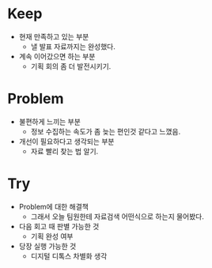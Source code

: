 # Keep

- 현재 만족하고 있는 부분
  - 낼 발표 자료까지는 완성했다.
- 계속 이어갔으면 하는 부분
  - 기획 회의 좀 더 발전시키기.

# Problem

- 불편하게 느끼는 부분
  - 정보 수집하는 속도가 좀 늦는 편인것 같다고 느꼈음.
- 개선이 필요하다고 생각되는 부분
  - 자료 빨리 찾는 법 알기.

# Try

- Problem에 대한 해결책
  - 그래서 오늘 팀원한테 자료검색 어떤식으로 하는지 물어봤다.
- 다음 회고 때 판별 가능한 것
  - 기획 완성 여부
- 당장 실행 가능한 것
  - 디지털 디톡스 차별화 생각

